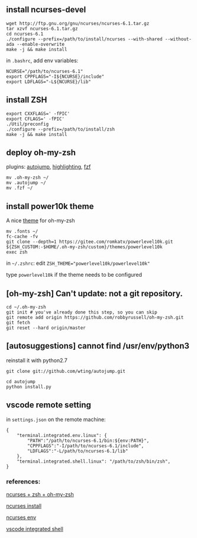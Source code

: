 ## install ncurses-devel
``` shell
wget http://ftp.gnu.org/gnu/ncurses/ncurses-6.1.tar.gz
tar xzvf ncurses-6.1.tar.gz
cd ncurses-6.1
./configure --prefix=/path/to/install/ncurses --with-shared --without-ada --enable-overwrite
make -j && make install
```
in `.bashrc`, add env variables:
``` shell
NCURSE="/path/to/ncurses-6.1"
export CPPFLAGS="-I${NCURSE}/include" 
export LDFLAGS="-L${NCURSE}/lib" 
```

## install ZSH
``` shell
export CXXFLAGS=' -fPIC'
export CFLAGS=' -fPIC'
./Util/preconfig
./configure --prefix=/path/to/install/zsh 
make -j && make install
```

## deploy oh-my-zsh
plugins: [autojump](https://github.com/wting/autojump#installation), [highlighting](highlighting), [fzf](https://github.com/unixorn/fzf-zsh-plugin)
``` shell
mv .oh-my-zsh ~/ 
mv .autojump ~/
mv .fzf ~/
```

## install power10k theme
A nice [theme](https://github.com/romkatv/powerlevel10k) for oh-my-zsh
```
mv .fonts ~/
fc-cache -fv
git clone --depth=1 https://gitee.com/romkatv/powerlevel10k.git ${ZSH_CUSTOM:-$HOME/.oh-my-zsh/custom}/themes/powerlevel10k
exec zsh
```
in `~/.zshrc`: edit `ZSH_THEME="powerlevel10k/powerlevel10k"`

type `powerlevel10k` if the theme needs to be configured

## [oh-my-zsh] Can't update: not a git repository.
``` shell
cd ~/.oh-my-zsh
git init # you've already done this step, so you can skip
git remote add origin https://github.com/robbyrussell/oh-my-zsh.git
git fetch
git reset --hard origin/master
```

## [autosuggestions] cannot find /usr/env/python3
reinstall it with python2.7
``` shell
git clone git://github.com/wting/autojump.git

cd autojump
python install.py
```
## vscode remote setting
in `settings.json` on the remote machine:
```
{
    "terminal.integrated.env.linux": {
        "PATH":"/path/to/ncurses-6.1/bin:${env:PATH}",
        "CPPFLAGS":"-I/path/to/ncurses-6.1/include",
        "LDFLAGS":"-L/path/to/ncurses-6.1/lib" 
    },
    "terminal.integrated.shell.linux": "/path/to/zsh/bin/zsh",
}
```
### references:
[ncurses + zsh + oh-my-zsh](https://jdhao.github.io/2018/10/13/centos_zsh_install_use/)

[ncurses install](https://blog.csdn.net/wuxun1997/article/details/115525735)

[ncurses env](https://unix.stackexchange.com/questions/123597/building-zsh-without-admin-priv-no-terminal-handling-library-found)

[vscode integrated shell](https://github.com/microsoft/vscode-remote-release/issues/38)